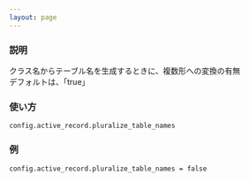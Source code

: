 ```yaml
---
layout: page
---
```

### 説明
クラス名からテーブル名を生成するときに、複数形への変換の有無  
デフォルトは、「true」

### 使い方
    config.active_record.pluralize_table_names

### 例
    config.active_record.pluralize_table_names = false